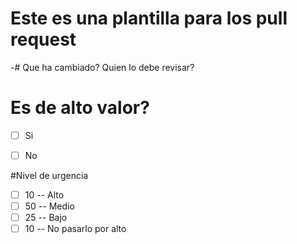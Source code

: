 # Este es una plantilla para los pull request

-# Que ha cambiado?
        Quien lo debe revisar?

# Es de alto valor?
  - [ ] Si
  - [ ] No
  

#Nivel de urgencia
   - [ ] 10 -- Alto
   - [ ] 50 -- Medio 
   - [ ] 25 -- Bajo
   - [ ] 10 -- No pasarlo por alto
